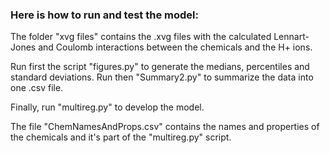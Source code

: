 ### Here is how to run and test the model:

The folder "xvg files" contains the .xvg files with the calculated Lennart-Jones and Coulomb interactions between the chemicals and the H+ ions.

Run first the script "figures.py" to generate the medians, percentiles and standard deviations. 
Run then "Summary2.py" to summarize the data into one .csv file.

Finally, run "multireg.py" to develop the model.

The file "ChemNamesAndProps.csv" contains the names and properties of the chemicals and it's part of the "multireg.py" script.
